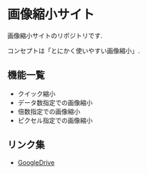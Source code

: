 # 画像縮小サイト
画像縮小サイトのリポジトリです.

コンセプトは「とにかく使いやすい画像縮小」.

## 機能一覧
- クイック縮小
- データ数指定での画像縮小
- 倍数指定での画像縮小
- ピクセル指定での画像縮小

## リンク集
- [GoogleDrive](https://drive.google.com/drive/folders/1V7m383cKzcKk9nd6oZmzowEksiuPykpF?usp=sharing)